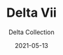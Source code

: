 ---
subtitle: "Delta Collection"
image_secondary: "img/566412efe69b8587dd9977084ac2e1b25d1e3fa1-2400x1200.png"
description: "The%20Delta%20are%A0versatile%20pendants%20with%20its%20hybrid%20lampshade%20that%20combines%20the%20traditional%20box%20pleat%20untraditionally%20paired%20with%20tapered%20openings.%20The%20white%20version%20emanates%20a%20soft%20glow%2C%20while%20the%20black%20version%2C%20almost%20opaque%20and%20lined%20in%20a%20reflective%20gold%2C%20casts%20a%20more%20dramatic%20light."
category: "Pendants"
designer: "Rbw"
tags: 
  - "Pendants"
title: "Delta Vii"
href: "https://rbw.com/products/delta-vii/w-27-120_tm_dex"
image_primary: "img/DEL-VII_default.jpg"
manufacturer: "Rich Brilliant Willing"
slug: "/manufacturers/rbw/pendants/rbw-delta-vii"
date: "2021-05-13"
---